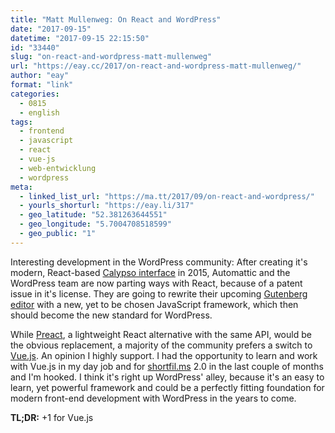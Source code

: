 ```yaml
---
title: "Matt Mullenweg: On React and WordPress"
date: "2017-09-15"
datetime: "2017-09-15 22:15:50"
id: "33440"
slug: "on-react-and-wordpress-matt-mullenweg"
url: "https://eay.cc/2017/on-react-and-wordpress-matt-mullenweg/"
author: "eay"
format: "link"
categories:
  - 0815
  - english
tags:
  - frontend
  - javascript
  - react
  - vue-js
  - web-entwicklung
  - wordpress
meta:
  - linked_list_url: "https://ma.tt/2017/09/on-react-and-wordpress/"
  - yourls_shorturl: "https://eay.li/317"
  - geo_latitude: "52.381263644551"
  - geo_longitude: "5.7004708518599"
  - geo_public: "1"
---
```


Interesting development in the WordPress community: After creating it's modern, React-based [Calypso interface](https://eay.cc/2015/calypso-ein-neues-backend-fuer-wordpress-2/) in 2015, Automattic and the WordPress team are now parting ways with React, because of a patent issue in it's license. They are going to rewrite their upcoming [Gutenberg editor](https://github.com/WordPress/gutenberg) with a new, yet to be chosen JavaScript framework, which then should become the new standard for WordPress.

While [Preact](https://github.com/developit/preact), a lightweight React alternative with the same API, would be the obvious replacement, a majority of the community prefers a switch to [Vue.js](https://vuejs.org/). An opinion I highly support. I had the opportunity to learn and work with Vue.js in my day job and for [shortfil.ms](https://shortfil.ms/) 2.0 in the last couple of months and I'm hooked. I think it's right up WordPress' alley, because it's an easy to learn, yet powerful framework and could be a perfectly fitting foundation for modern front-end development with WordPress in the years to come.

**TL;DR:** +1 for Vue.js
